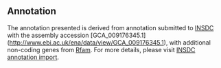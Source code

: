 
Annotation
----------

The annotation presented is derived from annotation submitted to
[INSDC](http://www.insdc.org) with the assembly accession [GCA\_009176345.1]
(http://www.ebi.ac.uk/ena/data/view/GCA_009176345.1),
with additional non-coding genes from
[Rfam](http://rfam.xfam.org/). For more details, please visit [INSDC
annotation import](http://ensemblgenomes.org/info/data/insdc_annotation).
